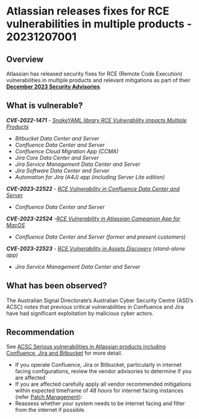 # Atlassian releases fixes for RCE vulnerabilities in multiple products - 20231207001

## Overview

Atlassian has released security fixes for RCE (Remote Code Execution) vulnerabilities in multiple products and relevant mitigations as part of their [**December 2023 Security Advisories**](https://confluence.atlassian.com/security/december-2023-security-advisories-overview-1318892103.html).


## What is vulnerable?

***CVE-2022-1471*** *-* [*SnakeYAML library RCE Vulnerability impacts Multiple Products*](https://confluence.atlassian.com/x/AQBCTQ)

-   *Bitbucket Data Center and Server*
-   *Confluence Data Center and Server*
-   *Confluence Cloud Migration App (CCMA)*
-   *Jira Core Data Center and Server*
-   *Jira Service Management Data Center and Server*
-   *Jira Software Data Center and Server*
-   *Automation for Jira (A4J) app (including Server Lite edition)*

***CVE-2023-22522*** *-* [*RCE Vulnerability in Confluence Data Center and Server*](https://confluence.atlassian.com/x/ugunTg)

-   *Confluence Data Center and Server*

***CVE-2023-22524*** *-*[*RCE Vulnerability in Atlassian Companion App for MacOS*](https://confluence.atlassian.com/security/cve-2023-22524-rce-vulnerability-in-atlassian-companion-app-for-macos-1319249492.html)

-  *Confluence Data Center and Server (former and present customers)*

***CVE-2023-22523*** *-* [*RCE Vulnerability in Assets Discovery*](https://confluence.atlassian.com/x/EiSiTg) *(stand-alone app)*

-   *Jira Service Management Data Center and Server*

## What has been observed?

The Australian Signal Directorate’s Australian Cyber Security Centre (ASD’s ACSC) notes that previous critical vulnerabilities in Confluence and Jira have had significant exploitation by malicious cyber actors.

## Recommendation

See [ACSC Serious vulnerabilities in Atlassian products including Confluence, Jira and Bitbucket](https://www.cyber.gov.au/about-us/view-all-content/alerts-and-advisories/serious-vulnerabilities-in-atlassian-products-including-confluence-jira-and-bitbucket) for more detail.

- If you operate Confluence, Jira or Bitbucket, particularly in internet facing configurations, review the vendor advisories to determine if you are affected
- If you are affected carefully apply all vendor recommended mitigations within expected timeframe of *48 hours* for internet facing instances (refer [Patch Management](../guidelines/patch-management.md)):
- Reassess whether your system needs to be internet facing and filter from the internet if possible.

